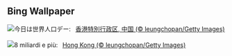 ## Bing Wallpaper
![](https://www.bing.com/th?id=OHR.WorldPopDay_JA-JP7874033348_UHD.jpg&w=1000)今日は世界人口デー:&nbsp;&ensp;[香港特別行政区, 中国 (© leungchopan/Getty Images)](https://www.bing.com/th?id=OHR.WorldPopDay_JA-JP7874033348_UHD.jpg)
<br><br/>
![](https://www.bing.com/th?id=OHR.WorldPopDay_IT-IT9604532087_UHD.jpg&w=1000)8 miliardi e più:&nbsp;&ensp;[Hong Kong (© leungchopan/Getty Images)](https://www.bing.com/th?id=OHR.WorldPopDay_IT-IT9604532087_UHD.jpg)
<br><br/>
